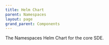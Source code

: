 ```yaml
---
title: Helm Chart
parent: Namespaces
layout: page
grand_parent: Components
---
```


The Namespaces Helm Chart for the core SDE. 
